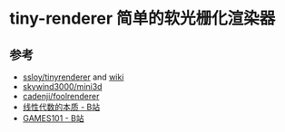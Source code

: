 # tiny-renderer 简单的软光栅化渲染器

## 参考
- [ssloy/tinyrenderer](https://github.com/ssloy/tinyrenderer) and [wiki](https://github.com/ssloy/tinyrenderer/wiki)
- [skywind3000/mini3d](https://github.com/skywind3000/mini3d)
- [cadenji/foolrenderer](https://github.com/cadenji/foolrenderer#-how-to-learn-computer-graphics)
- [线性代数的本质 - B站](https://www.bilibili.com/video/BV1ys411472E)
- [GAMES101 - B站](https://www.bilibili.com/video/BV1X7411F744/)

